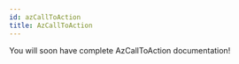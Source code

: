 ```yaml
---
id: azCallToAction
title: AzCallToAction
---
```


You will soon have complete AzCallToAction documentation!